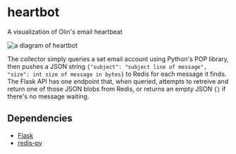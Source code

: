 # heartbot
A visualization of Olin's email heartbeat

![a diagram of heartbot](https://github.com/aloverso/heartbot/blob/master/heartbot.png)

The collector simply queries a set email account using Python's POP library, then pushes a JSON string `{"subject": "subject line of message", "size": int size of message in bytes}` to Redis for each message it finds. The Flask API has one endpoint that, when queried, attempts to retreive and return one of those JSON blobs from Redis, or returns an empty JSON `{}` if there's no message waiting.

## Dependencies

- [Flask](http://flask.pocoo.org/)
- [redis-py](https://github.com/andymccurdy/redis-py)
